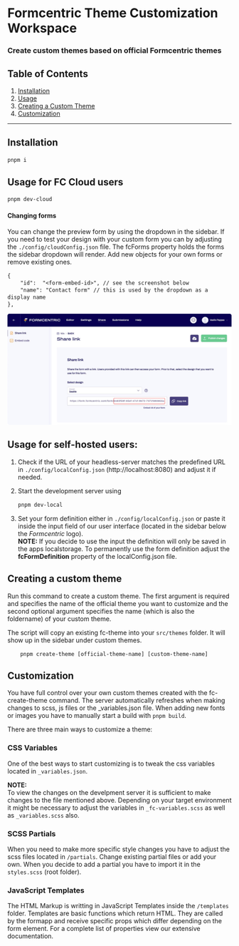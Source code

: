 # Formcentric Theme Customization Workspace

### Create custom themes based on official Formcentric themes

## Table of Contents
1. [Installation](#installation)
2. [Usage](#usage)
3. [Creating a Custom Theme](#creating-a-custom-theme)
4. [Customization](#customization)

---
## Installation

```bash
pnpm i
```

## Usage for FC Cloud users
```bash
pnpm dev-cloud
```
#### Changing forms
You can change the preview form by using the dropdown in the sidebar. If you need to test your design with your custom form you can by adjusting the ```./config/cloudConfig.json``` file. The fcForms property holds the forms the sidebar dropdown will render. Add new objects for your own forms or remove existing ones.

```
{
    "id":  "<form-embed-id>", // see the screenshot below 
    "name": "Contact form" // this is used by the dropdown as a display name
},        
```

<img src="./assets/embed-id.png" alt="finding a form embed-id in the fc-cloud" width="800"/>


## Usage for self-hosted users:
1. Check if the URL of your headless-server matches the predefined URL in ```./config/localConfig.json``` (http://localhost:8080) and adjust it if needed.

2. Start the development server using

    ```bash
    pnpm dev-local
    ```
3. Set your form definition either in ```./config/localConfig.json``` or paste it inside the input field of our user interface (located in the sidebar below the *Formcentric* logo). <br>**NOTE:** If you decide to use the input the definition will only be saved in the apps localstorage. To permanently use the form definition adjust the **fcFormDefinition** property of the localConfig.json file.

## Creating a custom theme
Run this command to create a custom theme. The first argument is required and specifies the name of the official theme you want to customize and the second optional argument specifies the name (which is also the foldername) of your custom theme. 


The script will copy an existing fc-theme into your ```src/themes``` folder. It will show up in the sidebar under custom themes.

```
    pnpm create-theme [official-theme-name] [custom-theme-name]
```

## Customization
You have full control over your own custom themes created with the fc-create-theme command. The server automatically refreshes when making changes to scss, js files or the _variables.json file. When adding new fonts or images you have to manually start a build with ```pnpm build```.

There are three main ways to customize a theme:

### CSS Variables
One of the best ways to start customizing is to tweak the css variables located in ```_variables.json```. 

**NOTE:** <br>
To view the changes on the develpment server it is sufficient to make changes to the file mentioned above. Depending on your target environment it might be necessary to adjust the variables in ```_fc-variables.scss``` as well as ```_variables.scss``` also. 

### SCSS Partials
When you need to make more specific style changes you have to adjust the scss files located in ```/partials```. Change existing partial files or add your own. When you decide to add a partial you have to import it in the ```styles.scss``` (root folder).

### JavaScript Templates
The HTML Markup is writting in JavaScript Templates inside the ```/templates``` folder. 
Templates are basic functions which return HTML. They are called by the formapp and receive specific props which differ depending on the form element. For a complete list of properties view our extensive documentation.
